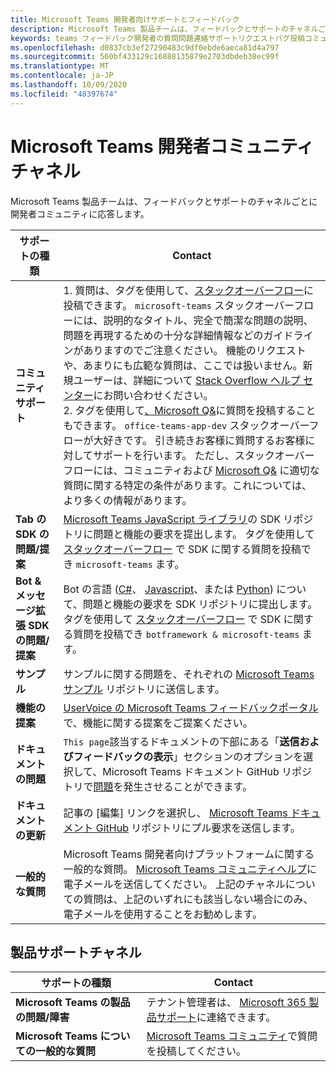 ```yaml
---
title: Microsoft Teams 開発者向けサポートとフィードバック
description: Microsoft Teams 製品チームは、フィードバックとサポートのチャネルごとに開発者コミュニティに応答します。
keywords: teams フィードバック開発者の質問問題連絡サポートリクエストバグ投稿コミュニティ
ms.openlocfilehash: d0837cb3ef27290483c9df0ebde6aeca81d4a797
ms.sourcegitcommit: 560bf433129c16888135879e2703dbdeb38ec99f
ms.translationtype: MT
ms.contentlocale: ja-JP
ms.lasthandoff: 10/09/2020
ms.locfileid: "48397674"
---
```

# <a name="microsoft-teams-developer-community-channels"></a>Microsoft Teams 開発者コミュニティチャネル

Microsoft Teams 製品チームは、フィードバックとサポートのチャネルごとに開発者コミュニティに応答します。


|            **サポートの種類**            |               **Contact**                                                                                  |
|-----------------------------------------------------|---------------------------------------------------------------------------------------------------------------------------------------------------------------------------------------------------------------------------------------------------------------------------------------------------------------------------------------------------------------------------------------------------------------------------------------------------------------------------------------------------|
|         **コミュニティ サポート**          | 1. 質問は、タグを使用して、[スタックオーバーフロー](https://stackoverflow.com/questions/tagged/microsoft-teams)に投稿できます。 `microsoft-teams` スタックオーバーフローには、説明的なタイトル、完全で簡潔な問題の説明、問題を再現するための十分な詳細情報などのガイドラインがありますのでご注意ください。 機能のリクエストや、あまりにも広範な質問は、ここでは扱いません。新規ユーザーは、詳細について [Stack Overflow ヘルプ センター](https://stackoverflow.com/help/how-to-ask)にお問い合わせください。                                                                                                                                                                        <br/>2. タグを使用して[、Microsoft Q&](/answers/topics/office-teams-app-dev.html)に質問を投稿することもできます。 `office-teams-app-dev` スタックオーバーフローが大好きです。 引き続きお客様に質問するお客様に対してサポートを行います。 ただし、スタックオーバーフローには、コミュニティおよび [Microsoft Q&](/answers/topics/office-teams-app-dev.html) に適切な質問に関する特定の条件があります。これについては、より多くの情報があります。                                                                                                    |
|        **Tab の SDK の問題/提案**        |  [Microsoft Teams JavaScript ライブラリ](https://github.com/OfficeDev/microsoft-teams-library-js/issues)の SDK リポジトリに問題と機能の要求を提出します。 タグを使用して [スタックオーバーフロー](https://stackoverflow.com/questions/tagged/microsoft-teams) で SDK に関する質問を投稿でき `microsoft-teams` ます。                                                                                                                                                                                                                       |
|            **Bot & メッセージ拡張 SDK の問題/提案**             |       Bot の言語 ([C#](https://github.com/Microsoft/botbuilder-dotnet/)、 [Javascript](https://github.com/Microsoft/botbuilder-js)、または [Python](https://github.com/Microsoft/botbuilder-python)) について、問題と機能の要求を SDK リポジトリに提出します。 タグを使用して [スタックオーバーフロー](https://stackoverflow.com/questions/tagged/botframework%20microsoft-teams) で SDK に関する質問を投稿でき `botframework & microsoft-teams` ます。                                                                                            |
| **サンプル** |             サンプルに関する問題を、それぞれの [Microsoft Teams サンプル](/microsoftteams/platform/tutorials/code-samples) リポジトリに送信します。                                                                                                                                                                                            |
| **機能の提案**             |      [UserVoice の Microsoft Teams フィードバックポータル](https://microsoftteams.uservoice.com/forums/555103-public-preview/category/182881-developer-platform)で、機能に関する提案をご提案ください。                                                                                                                                                            |
|        **ドキュメントの問題**        |                                                                                                                                                                      `This page`該当するドキュメントの下部にある「**送信およびフィードバックの表示**」セクションのオプションを選択して、Microsoft Teams ドキュメント GitHub リポジトリで[問題](https://github.com/MicrosoftDocs/msteams-docs/issues)を発生させることができます。                                                                                                                                                                      |
|       **ドキュメントの更新**        | 記事の [編集] リンクを選択し、 [Microsoft Teams ドキュメント GitHub](https://github.com/MicrosoftDocs/msteams-docs) リポジトリにプル要求を送信します。                                                                                                                                                                      |
|          **一般的な質問**         |          Microsoft Teams 開発者向けプラットフォームに関する一般的な質問。 [Microsoft Teams コミュニティヘルプ](mailto:microsoftteamsdev@microsoft.com)に電子メールを送信してください。 上記のチャネルについての質問は、上記のいずれにも該当しない場合にのみ、電子メールを使用することをお勧めします。                                                                                                                                                                          |

## <a name="product-support-channels"></a>製品サポートチャネル
|            **サポートの種類**            |               **Contact**                                                                                  |
|-----------------------------------------------------|---------------------------------------------------------------------------------------------------------------------------------------------------------------------------------------------------------------------------------------------------------------------------------------------------------------------------------------------------------------------------------------------------------------------------------------------------------------------------------------------------|
|         **Microsoft Teams の製品の問題/障害**          | テナント管理者は、 [Microsoft 365 製品サポート](/microsoft-365/admin/contact-support-for-business-products)に連絡できます。                                                            |
|        **Microsoft Teams についての一般的な質問**        |  [Microsoft Teams コミュニティ](https://answers.microsoft.com/en-us/msteams/forum)で質問を投稿してください。               |                                                                                                                                                         
